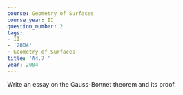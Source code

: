 ```yaml
---
course: Geometry of Surfaces
course_year: II
question_number: 2
tags:
- II
- '2004'
- Geometry of Surfaces
title: 'A4.7 '
year: 2004
---
```



Write an essay on the Gauss-Bonnet theorem and its proof.